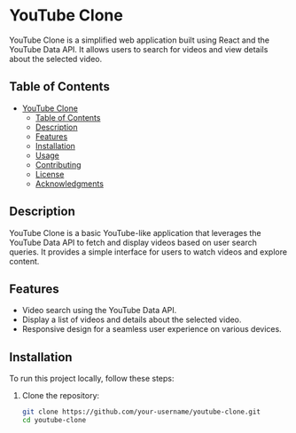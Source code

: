 # YouTube Clone

YouTube Clone is a simplified web application built using React and the YouTube Data API. It allows users to search for videos and view details about the selected video.

## Table of Contents

- [YouTube Clone](#youtube-clone)
  - [Table of Contents](#table-of-contents)
  - [Description](#description)
  - [Features](#features)
  - [Installation](#installation)
  - [Usage](#usage)
  - [Contributing](#contributing)
  - [License](#license)
  - [Acknowledgments](#acknowledgments)

## Description

YouTube Clone is a basic YouTube-like application that leverages the YouTube Data API to fetch and display videos based on user search queries. It provides a simple interface for users to watch videos and explore content.

## Features

- Video search using the YouTube Data API.
- Display a list of videos and details about the selected video.
- Responsive design for a seamless user experience on various devices.

## Installation

To run this project locally, follow these steps:

1. Clone the repository:

   ```bash
   git clone https://github.com/your-username/youtube-clone.git
   cd youtube-clone
